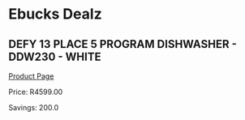 
# Ebucks Dealz
## DEFY 13 PLACE 5 PROGRAM DISHWASHER - DDW230 - WHITE
[Product Page](https://www.ebucks.com/web/shop/productSelected.do?prodId=1162521047&catId=704983786)

Price: R4599.00

Savings: 200.0


	